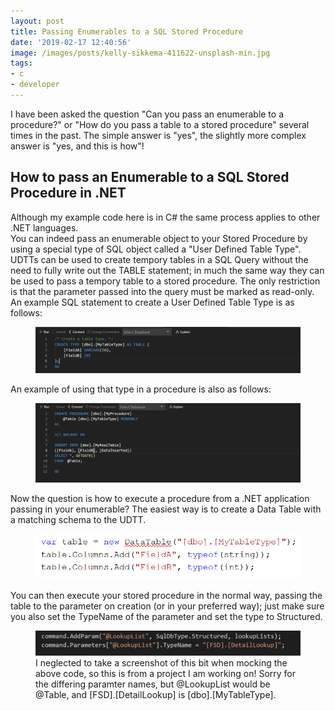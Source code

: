 ```yaml
---
layout: post
title: Passing Enumerables to a SQL Stored Procedure
date: '2019-02-17 12:40:56'
image: /images/posts/kelly-sikkema-411622-unsplash-min.jpg
tags:
- c
- developer
---
```


I have been asked the question "Can you pass an enumerable to a procedure?" or "How do you pass a table to a stored procedure" several times in the past. The simple answer is "yes", the slightly more complex answer is "yes, and this is how"!

## How to pass an Enumerable to a SQL Stored Procedure in .NET

Although my example code here is in C# the same process applies to other .NET languages.  
You can indeed pass an enumerable object to your Stored Procedure by using a special type of SQL object called a "User Defined Table Type". UDTTs can be used to create tempory tables in a SQL Query without the need to fully write out the TABLE statement; in much the same way they can be used to pass a tempory table to a stored procedure. The only restriction is that the parameter passed into the query must be marked as read-only.  
An example SQL statement to create a User Defined Table Type is as follows:

<figure class="kg-card kg-image-card"><img src="/images/content/udtt.png" class="kg-image"></figure>

An example of using that type in a procedure is also as follows:

<figure class="kg-card kg-image-card"><img src="/images/content/proc.png" class="kg-image"></figure>

Now the question is how to execute a procedure from a .NET application passing in your enumerable? The easiest way is to create a Data Table with a matching schema to the UDTT.

<figure class="kg-card kg-image-card"><img src="/images/content/definetable.png" class="kg-image"></figure>

You can then execute your stored procedure in the normal way, passing the table to the parameter on creation (or in your preferred way); just make sure you also set the TypeName of the parameter and set the type to Structured.

<figure class="kg-card kg-image-card kg-card-hascaption"><img src="/images/content/ado.png" class="kg-image"><figcaption>I neglected to take a screenshot of this bit when mocking the above code, so this is from a project I am working on! Sorry for the differing paramter names, but @LookupList would be @Table, and [FSD].[DetailLookup] is [dbo].[MyTableType].</figcaption></figure>